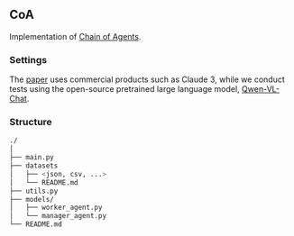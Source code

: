 ## CoA

Implementation of [Chain of Agents](https://openreview.net/pdf?id=LuCLf4BJsr).

### Settings

The [paper](https://openreview.net/pdf?id=LuCLf4BJsr) uses commercial products such as Claude 3, while we conduct tests using the open-source pretrained large language model, [Qwen-VL-Chat](https://huggingface.co/Qwen/Qwen-VL-Chat).

### Structure

```sh
./
│
├── main.py
├── datasets
│   ├── <json, csv, ...>
│   └── README.md
├── utils.py
├── models/
│   ├── worker_agent.py
│   └── manager_agent.py
└── README.md
```
